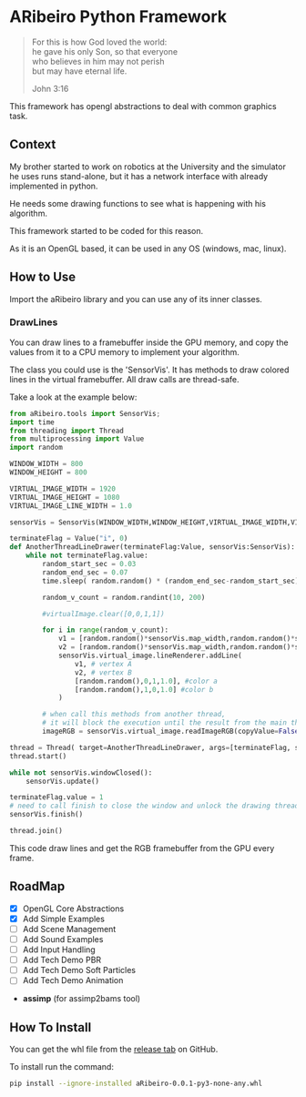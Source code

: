 # ARibeiro Python Framework

> For this is how God loved the world:<br/>
> he gave his only Son, so that everyone<br/>
> who believes in him may not perish<br/>
> but may have eternal life.
> 
> John 3:16

This framework has opengl abstractions to deal with common graphics task.

## Context

My brother started to work on robotics at the University and the simulator he uses runs stand-alone, but it has a network interface with already implemented in python.

He needs some drawing functions to see what is happening with his algorithm.

This framework started to be coded for this reason.

As it is an OpenGL based, it can be used in any OS (windows, mac, linux).

## How to Use

Import the aRibeiro library and you can use any of its inner classes.

### DrawLines

You can draw lines to a framebuffer inside the GPU memory, and copy the values from it to a CPU memory to implement your algorithm.

The class you could use is the 'SensorVis'. It has methods to draw colored lines in the virtual framebuffer. All draw calls are thread-safe.

Take a look at the example below:

```python
from aRibeiro.tools import SensorVis;
import time
from threading import Thread
from multiprocessing import Value
import random

WINDOW_WIDTH = 800
WINDOW_HEIGHT = 800

VIRTUAL_IMAGE_WIDTH = 1920
VIRTUAL_IMAGE_HEIGHT = 1080
VIRTUAL_IMAGE_LINE_WIDTH = 1.0

sensorVis = SensorVis(WINDOW_WIDTH,WINDOW_HEIGHT,VIRTUAL_IMAGE_WIDTH,VIRTUAL_IMAGE_HEIGHT,VIRTUAL_IMAGE_LINE_WIDTH)

terminateFlag = Value("i", 0)
def AnotherThreadLineDrawer(terminateFlag:Value, sensorVis:SensorVis):
    while not terminateFlag.value:
        random_start_sec = 0.03
        random_end_sec = 0.07
        time.sleep( random.random() * (random_end_sec-random_start_sec) + random_start_sec )

        random_v_count = random.randint(10, 200)

        #virtualImage.clear([0,0,1,1])

        for i in range(random_v_count):
            v1 = [random.random()*sensorVis.map_width,random.random()*sensorVis.map_height,0]
            v2 = [random.random()*sensorVis.map_width,random.random()*sensorVis.map_height,0]
            sensorVis.virtual_image.lineRenderer.addLine(
                v1, # vertex A
                v2, # vertex B
                [random.random(),0,1,1.0], #color a
                [random.random(),1,0,1.0] #color b
            )

        # when call this methods from another thread, 
        # it will block the execution until the result from the main thread is done
        imageRGB = sensorVis.virtual_image.readImageRGB(copyValue=False)

thread = Thread( target=AnotherThreadLineDrawer, args=[terminateFlag, sensorVis] )
thread.start()

while not sensorVis.windowClosed():
    sensorVis.update()

terminateFlag.value = 1
# need to call finish to close the window and unlock the drawing thread...
sensorVis.finish()

thread.join()
```

This code draw lines and get the RGB framebuffer from the GPU every frame.

## RoadMap

- [x] OpenGL Core Abstractions
- [x] Add Simple Examples
- [ ] Add Scene Management
- [ ] Add Sound Examples
- [ ] Add Input Handling
- [ ] Add Tech Demo PBR
- [ ] Add Tech Demo Soft Particles
- [ ] Add Tech Demo Animation

* __assimp__ (for assimp2bams tool)

## How To Install

You can get the whl file from the [release tab](https://github.com/A-Ribeiro/ARibeiroPythonFramework/releases) on GitHub.

To install run the command:

```bash
pip install --ignore-installed aRibeiro-0.0.1-py3-none-any.whl
```
